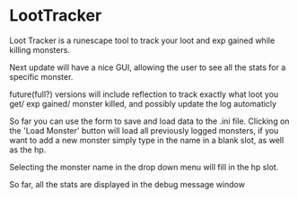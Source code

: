 LootTracker
===========

Loot Tracker is a runescape tool to track your loot and exp gained while killing monsters.

Next update will have a nice GUI, allowing the user to see all the stats for a specific monster.

future(full?) versions will include reflection to track exactly what loot you get/ exp gained/ monster killed, and possibly update the log automaticly

So far you can use the form to save and load data to the .ini file. Clicking on the 'Load Monster' button will load all previously logged monsters, if you want to add a new monster simply type in the name in a blank slot, as well as the hp.

Selecting the monster name in the drop down menu will fill in the hp slot.

So far, all the stats are displayed in the debug message window
